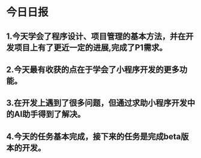 # 今日日报
## 1.今天学会了程序设计、项目管理的基本方法，并在开发项目上有了更近一定的进展,完成了P1需求。
## 2.今天最有收获的点在于学会了小程序开发的更多功能。
## 3.在开发上遇到了很多问题，但通过求助小程序开发中的AI助手得到了解决。
## 4.今天的任务基本完成，接下来的任务是完成beta版本的开发。

